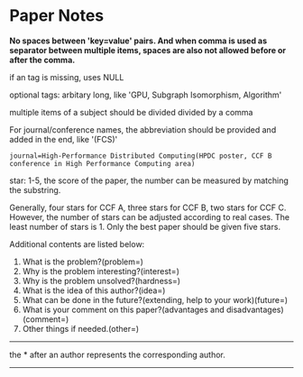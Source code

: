 # Paper Notes

**No spaces between 'key=value' pairs. And when comma is used as separator between multiple items, spaces are also not allowed before or after the comma.**

if an tag is missing, uses NULL

optional tags: arbitary long, like 'GPU, Subgraph Isomorphism, Algorithm'

multiple items of a subject should be divided divided by a comma

For journal/conference names, the abbreviation should be provided and added in the end, like '(FCS)'
```
journal=High-Performance Distributed Computing(HPDC poster, CCF B conference in High Performance Computing area)
```

star: 1-5, the score of the paper, the number can be measured by matching the substring.

Generally, four stars for CCF A, three stars for CCF B, two stars for CCF C.
However, the number of stars can be adjusted according to real cases.
The least number of stars is 1.
Only the best paper should be given five stars.

Additional contents are listed below:

1. What is the problem?(problem=)
2. Why is the problem interesting?(interest=)
3. Why is the problem unsolved?(hardness=)
4. What is the idea of this author?(idea=)
5. What can be done in the future?(extending, help to your work)(future=)
6. What is your comment on this paper?(advantages and disadvantages)(comment=)
7. Other things if needed.(other=)

---

the * after an author represents the corresponding author.

---

